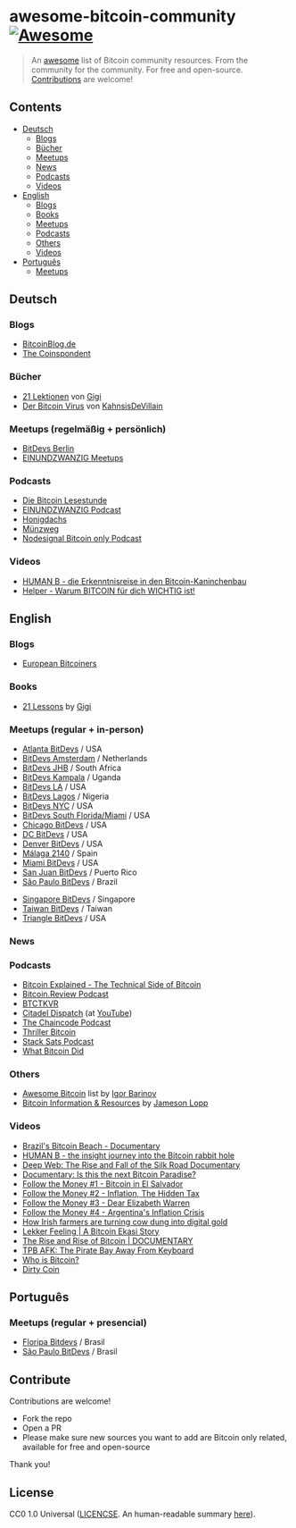 # awesome-bitcoin-community [![Awesome](https://awesome.re/badge.svg)](https://awesome.re)

> An [awesome](https://github.com/sindresorhus/awesome) list of Bitcoin community resources. From the community for the community. For free and open-source. [Contributions](#contribute) are welcome!

## Contents

- [Deutsch](#deutsch)
   - [Blogs](#blogs)
   - [Bücher](#bücher)
   - [Meetups](#meetups-regelmäßig--persönlich)
   - [News](#news)
   - [Podcasts](#podcasts)
   - [Videos](#videos)
- [English](#english)
   - [Blogs](#blogs-1)
   - [Books](#books)
   - [Meetups](#meetups-regular--in-person)
   - [Podcasts](#podcasts-1)
   - [Others](#others)
   - [Videos](#videos-1)
- [Português](#português)
   - [Meetups](#meetups-regular--presencial)


## Deutsch

### Blogs

- [BitcoinBlog.de](https://bitcoinblog.de/)
- [The Coinspondent](https://coinspondent.de/)

### Bücher

- [21 Lektionen](https://github.com/21-lessons/21-lessons-book-de) von [Gigi](https://github.com/dergigi)
- [Der Bitcoin Virus](https://github.com/BitcoinBeachTravemuende/DerBitcoinVirus) von [KahnsisDeVillain](https://github.com/BitcoinBeachTravemuende/DerBitcoinVirus)

### Meetups (regelmäßig + persönlich) 

- [BitDevs Berlin](https://bitdevs.berlin/)
- [EINUNDZWANZIG Meetups](https://portal.einundzwanzig.space/de/meetup/overview?l=de)

### Podcasts

- [Die Bitcoin Lesestunde](https://aprycot.media/blog/die-bitcoin-lesestunde/)
- [EINUNDZWANZIG Podcast](https://einundzwanzig.space/podcast/)
- [Honigdachs](https://coinspondent.de/honigdachs-der-bitcoin-podcast-aus-leipzig/)
- [Münzweg](https://muenzweg21.podbean.com/)
- [Nodesignal Bitcoin only Podcast](https://nodesignal.space/)
   
### Videos

- [HUMAN B - die Erkenntnisreise in den Bitcoin-Kaninchenbau](https://humanb-film.com/)
- [Helper - Warum BITCOIN für dich WICHTIG ist!](https://www.youtube.com/watch?v=zdVwgg036KE)

## English

### Blogs

- [European Bitcoiners](https://europeanbitcoiners.com/)

### Books

- [21 Lessons](https://github.com/21-lessons/21lessons-book) by [Gigi](https://github.com/dergigi)

### Meetups (regular + in-person)

- [Atlanta BitDevs](https://atlantabitdevs.org/) / USA
- [BitDevs Amsterdam](https://bitdevsamsterdam.org/) / Netherlands
- [BitDevs JHB](https://bitdevs.joburg/) / South Africa
- [BitDevs Kampala](https://twitter.com/BitDevsKla) / Uganda
- [BitDevs LA](https://bitdevsla.org/) / USA
- [BitDevs Lagos](https://twitter.com/BitDevsLagos) / Nigeria
- [BitDevs NYC](https://bitdevs.org/) / USA
- [BitDevs South Florida/Miami](https://bitdevssouthflorida.com/) / USA
- [Chicago BitDevs](https://chibitdevs.org/) / USA
- [DC BitDevs](https://dcbitdevs.org/) / USA
- [Denver BitDevs](https://www.meetup.com/denver-bitdevs/) / USA
- [Málaga 2140](https://malaga2140.xyz/) / Spain
- [Miami BitDevs](https://miamibitdevs.org/) / USA
- [San Juan BitDevs](https://www.sanjuanbitdevs.org/) / Puerto Rico
- [São Paulo BitDevs](https://saopaulobitdevs.org/) / Brazil
<!-- TODO: Update url as soon as `bitdevs.sg` is available -->
- [Singapore BitDevs](https://twitter.com/sgbitdevs) / Singapore
- [Taiwan BitDevs](https://bitdevs.tw/) / Taiwan
- [Triangle BitDevs](https://trianglebitdevs.org/) / USA

### News

### Podcasts

- [Bitcoin Explained - The Technical Side of Bitcoin](https://podcasts.google.com/feed/aHR0cHM6Ly9uYWRvYnRjLmxpYnN5bi5jb20vcnNz?sa=X&ved=0CAUQrrcFahcKEwjggfPX6t3_AhUAAAAAHQAAAAAQAQ)
- [Bitcoin.Review Podcast](https://bitcoin.review/)
- [BTCTKVR](https://bitcoin-takeover.com/podcast/)
- [Citadel Dispatch](https://www.podpage.com/citadeldispatch/) (at [YouTube](https://www.youtube.com/@citadeldispatch))
- [The Chaincode Podcast](https://podcast.chaincode.com/)
- [Thriller Bitcoin](https://thriller.transistor.fm/)
- [Stack Sats Podcast](https://www.stacksats.how/podcast)
- [What Bitcoin Did](https://www.whatbitcoindid.com/podcast)

### Others

- [Awesome Bitcoin](https://github.com/igorbarinov/awesome-bitcoin) list by [Igor Barinov](https://github.com/igorbarinov) 
- [Bitcoin Information & Resources](https://www.lopp.net/bitcoin-information.html) by [Jameson Lopp](https://www.lopp.net)

### Videos

- [Brazil's Bitcoin Beach - Documentary](https://www.youtube.com/watch?v=uvT7W4AyQm8)
- [HUMAN B - the insight journey into the Bitcoin rabbit hole](https://humanb-film.com/)
- [Deep Web: The Rise and Fall of the Silk Road Documentary](https://www.youtube.com/watch?v=7GAoeo4FnBU)
- [Documentary: Is this the next Bitcoin Paradise?](https://www.youtube.com/watch?v=qdgJJL0vdaI)
- [Follow the Money #1 - Bitcoin in El Salvador](https://www.whatbitcoindid.com/ftm1-bitcoin-in-el-salvador)
- [Follow the Money #2 - Inflation, The Hidden Tax](https://www.whatbitcoindid.com/ftm2-inflation-the-hidden-tax)
- [Follow the Money #3 - Dear Elizabeth Warren](https://www.whatbitcoindid.com/ftm3-dear-elizabeth-warren)
- [Follow the Money #4 - Argentina's Inflation Crisis](https://www.whatbitcoindid.com/ftm4-argentinas-inflation-crisis)
- [How Irish farmers are turning cow dung into digital gold](https://www.youtube.com/watch?v=xkVOJAWP688)
- [Lekker Feeling | A Bitcoin Ekasi Story](https://www.youtube.com/watch?v=P8vlzaDSNY0)
- [The Rise and Rise of Bitcoin | DOCUMENTARY](https://www.youtube.com/watch?v=qk4gZrBR9CU)
- [TPB AFK: The Pirate Bay Away From Keyboard](https://www.youtube.com/watch?v=eTOKXCEwo_8)
- [Who is Bitcoin?](https://www.youtube.com/watch?v=DvHUOr8ruMw)
- [Dirty Coin](https://www.dirtycointhemovie.com)

## Português

### Meetups (regular + presencial)

- [Floripa Bitdevs](https://www.meetup.com/floripa-bitdevs/events/) / Brasil
- [São Paulo BitDevs](https://saopaulobitdevs.org/) / Brasil


## Contribute

Contributions are welcome!

- Fork the repo
- Open a PR
- Please make sure new sources you want to add are Bitcoin only related, available for free and open-source

Thank you!

## License

CC0 1.0 Universal ([LICENCSE](./LICENSE). An human-readable summary [here](https://creativecommons.org/publicdomain/zero/1.0/)).
